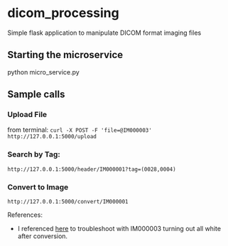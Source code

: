 # dicom_processing
Simple flask application to manipulate DICOM format imaging files

## Starting the microservice
python micro_service.py

## Sample calls
### Upload File 
from terminal: ```curl -X POST -F 'file=@IM000003' http://127.0.0.1:5000/upload```

### Search by Tag:
```http://127.0.0.1:5000/header/IM000001?tag=(0028,0004)```

### Convert to Image
```http://127.0.0.1:5000/convert/IM000001```


References:
- I referenced [here](https://stackoverflow.com/questions/74027712/converting-hand-radiograph-dicom-to-png-returns-white-bright-image) to troubleshoot with IM000003 turning out all white after conversion.
